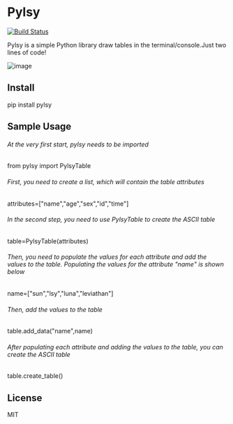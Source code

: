 #  Pylsy

[![Build Status](https://travis-ci.org/Leviathan1995/Pylsy.svg?branch=master)](https://travis-ci.org/Leviathan1995/Pylsy)

Pylsy is a simple Python library draw tables in the terminal/console.Just two lines of code! 

 ![image](https://github.com/Leviathan1995/Pylsy/raw/master/zic/span.png)
 

<h2>Install</h2>
       pip install pylsy

<h2>Sample Usage</h2>
<h6>At the very first start, pylsy needs to be imported</h6>
       from pylsy import PylsyTable
<h6>First, you need to create a list, which will contain the table attributes</h6>
       attributes=["name","age","sex","id","time"]
<h6>In the second step, you need to use PylsyTable to create the ASCII table </h6>
       table=PylsyTable(attributes)
<h6>Then, you need to populate the values for each attribute and add the values to the table. Populating the values for the attribute "name" is shown below</h6>
       name=["sun","lsy","luna","leviathan"]
<h6>Then, add the values to the table </h6>
       table.add_data("name",name)
<h6>After populating each attribute and adding the values to the table, you can create the ASCII table</h6>
       table.create_table()

<h2>License</h2>
       MIT




